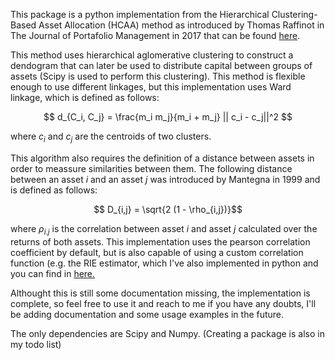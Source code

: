 This package is a python implementation from the Hierarchical
Clustering-Based Asset Allocation (HCAA) method as introduced by Thomas Raffinot in The Journal of Portafolio Management in 2017 that can be found [here](https://jpm.pm-research.com/content/44/2/89).

This method uses hierarchical aglomerative clustering to construct a dendogram that can later be used to distribute capital between groups of assets (Scipy  is used to perform this clustering). This method is flexible enough to use different linkages, but this implementation uses Ward linkage, which is defined as follows: 

$$ d_{C_i, C_j} = \frac{m_i m_j}{m_i + m_j} || c_i - c_j||^2 $$

where $c_i$ and $c_j$ are the centroids of two clusters. 

This algorithm also requires the definition of a distance between assets in order to meassure similarities between them. The following distance between an asset $i$ and an asset $j$ was introduced by Mantegna in 1999 and is defined as follows:

$$ D_{i,j} = \sqrt{2 (1 - \rho_{i,j})}$$

where $\rho_{i.j}$ is the correlation between asset $i$ and asset $j$ calculated over the returns of both assets. This implementation uses the pearson correlation coefficient by default, but is also capable of using a custom correlation function (e.g. the RIE estimator, which I've also implemented in python and you can find in [here.](https://github.com/jduarte00/rie_estimator)

Althought this is still some documentation missing, the implementation is complete, so feel free to use it and reach to me if you have any doubts, I'll be adding documentation and some usage examples in the future. 

The only dependencies are Scipy and Numpy. (Creating a package is also in my todo list)


